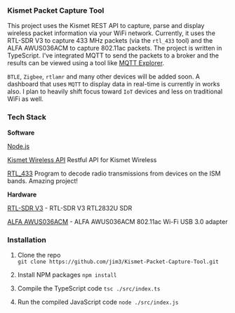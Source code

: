 ### Kismet Packet Capture Tool

This project uses the Kismet REST API to capture, parse and display wireless packet information via your WiFi network. Currently, it uses the RTL-SDR V3 to capture 433 MHz packets (via the `rtl_433` tool) and the ALFA AWUS036ACM to capture 802.11ac packets. The project is written in TypeScript. I've integrated MQTT to send the packets to a broker and the results can be viewed using a tool like [MQTT Explorer](http://mqtt-explorer.com/).

`BTLE`, `Zigbee`, `rtlamr` and many other devices will be added soon. A dashboard that uses `MQTT` to display data in real-time is currently in works also. I plan to heavily shift focus toward `IoT` devices and less on traditional WiFi as well.

### Tech Stack

**Software**

[Node.js](https://nodejs.org/en/)

[Kismet Wireless API](https://www.kismetwireless.net/docs/api) Restful API for Kismet Wireless

[RTL_433](https://github.com/merbanan/rtl_433) Program to decode radio transmissions from devices on the ISM bands. Amazing project!

**Hardware**

[RTL-SDR V3](https://www.rtl-sdr.com/about-rtl-sdr/) - RTL-SDR V3 RTL2832U SDR

[ALFA AWUS036ACM](https://www.alfa.com.tw/products/awus036acm?variant=39477234597960) - ALFA AWUS036ACM 802.11ac Wi-Fi USB 3.0 adapter

### Installation

1.  Clone the repo  
    `git clone https://github.com/jim3/Kismet-Packet-Capture-Tool.git`

2.  Install NPM packages
    `npm install`

3.  Compile the TypeScript code
    `tsc ./src/index.ts`

4.  Run the compiled JavaScript code
    `node ./src/index.js`

